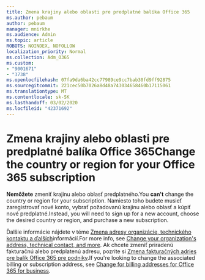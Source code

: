 ```yaml
---
title: Zmena krajiny alebo oblasti pre predplatné balíka Office 365
ms.author: pebaum
author: pebaum
manager: mnirkhe
ms.audience: Admin
ms.topic: article
ROBOTS: NOINDEX, NOFOLLOW
localization_priority: Normal
ms.collection: Adm_O365
ms.custom:
- "9001671"
- "3738"
ms.openlocfilehash: 07fa9da6ba42cc77989ce9cc7bab30fd9ff92875
ms.sourcegitcommit: 221cec50b7026a8d48a743034658460b17115061
ms.translationtype: MT
ms.contentlocale: sk-SK
ms.lasthandoff: 03/02/2020
ms.locfileid: "42371692"
---
```

# <a name="change-the-country-or-region-for-your-office-365-subscription"></a><span data-ttu-id="3b29c-102">Zmena krajiny alebo oblasti pre predplatné balíka Office 365</span><span class="sxs-lookup"><span data-stu-id="3b29c-102">Change the country or region for your Office 365 subscription</span></span>

<span data-ttu-id="3b29c-103">**Nemôžete** zmeniť krajinu alebo oblasť predplatného.</span><span class="sxs-lookup"><span data-stu-id="3b29c-103">You **can't** change the country or region for your subscription.</span></span> <span data-ttu-id="3b29c-104">Namiesto toho budete musieť zaregistrovať nové konto, vybrať požadovanú krajinu alebo oblasť a kúpiť nové predplatné.</span><span class="sxs-lookup"><span data-stu-id="3b29c-104">Instead, you will need to sign up for a new account, choose the desired country or region, and purchase a new subscription.</span></span> 

<span data-ttu-id="3b29c-105">Ďalšie informácie nájdete v téme [Zmena adresy organizácie, technického kontaktu a ďalších](https://docs.microsoft.com/en-us/microsoft-365/admin/manage/change-address-contact-and-more?view=o365-worldwide)informácií.</span><span class="sxs-lookup"><span data-stu-id="3b29c-105">For more info, see [Change your organization's address, technical contact, and more](https://docs.microsoft.com/en-us/microsoft-365/admin/manage/change-address-contact-and-more?view=o365-worldwide).</span></span> <span data-ttu-id="3b29c-106">Ak chcete zmeniť priradenú fakturačnú alebo predplatenú adresu, pozrite si [Zmena fakturačných adries pre balík Office 365 pre podniky](https://docs.microsoft.com/en-us/microsoft-365/commerce/billing-and-payments/change-your-billing-addresses?view=o365-worldwide).</span><span class="sxs-lookup"><span data-stu-id="3b29c-106">If you're looking to change the associated billing or subscription address, see [Change for billing addresses for Office 365 for business](https://docs.microsoft.com/en-us/microsoft-365/commerce/billing-and-payments/change-your-billing-addresses?view=o365-worldwide).</span></span> 

